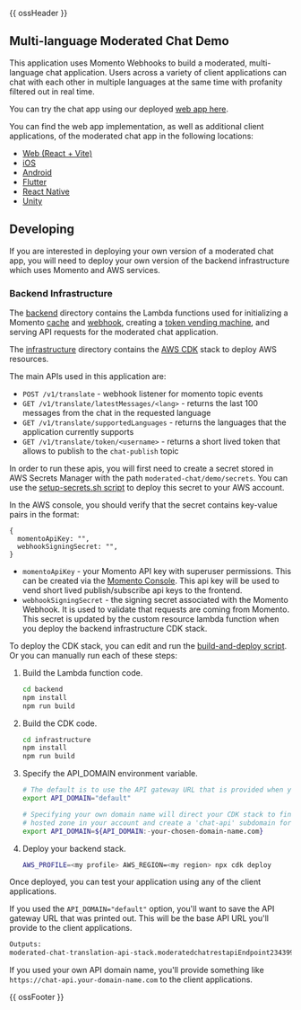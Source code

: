 {{ ossHeader }}

## Multi-language Moderated Chat Demo

This application uses Momento Webhooks to build a moderated, multi-language chat application. Users across a variety of client applications can chat with each other in multiple languages at the same time with profanity filtered out in real time. 

You can try the chat app using our deployed [web app here](https://moderated-chat.vercel.app/).

You can find the web app implementation, as well as additional client applications, of the moderated chat app in the following locations:

- [Web (React + Vite)](./frontend/)
- [iOS](./ios/)
- [Android](./android/)
- [Flutter](./flutter/)
- [React Native](./react-native/)
- [Unity](https://github.com/momentohq/momento-unity-demo)

## Developing

If you are interested in deploying your own version of a moderated chat app, you will need to deploy your own version of the backend infrastructure which uses Momento and AWS services. 

### Backend Infrastructure

The [backend](./backend/) directory contains the Lambda functions used for initializing a Momento [cache](https://docs.momentohq.com/cache) and [webhook](https://docs.momentohq.com/topics/webhooks/overview), creating a [token vending machine](https://github.com/momentohq/client-sdk-javascript/tree/main/examples/nodejs/token-vending-machine), and serving API requests for the moderated chat application.

The [infrastructure](./infrastructure/) directory contains the [AWS CDK](https://github.com/aws/aws-cdk) stack to deploy AWS resources.

The main APIs used in this application are:

- `POST /v1/translate` - webhook listener for momento topic events
- `GET /v1/translate/latestMessages/<lang>` - returns the last 100 messages from the chat in the requested language
- `GET /v1/translate/supportedLanguages` - returns the languages that the application currently supports
- `GET /v1/translate/token/<username>` - returns a short lived token that allows <username> to publish to the `chat-publish` topic

In order to run these apis, you will first need to create a secret stored in AWS Secrets Manager with the path `moderated-chat/demo/secrets`. You can use the [setup-secrets.sh script](./infrastructure/setup-secrets.sh) to deploy this secret to your AWS account.

In the AWS console, you should verify that the secret contains key-value pairs in the format:

```text
{
  momentoApiKey: "",
  webhookSigningSecret: "",
}
```

- `momentoApiKey` - your Momento API key with superuser permissions. This can be created via the [Momento Console](https://console.gomomento.com/api-keys). This api key will be used to vend short lived publish/subscribe api keys to the frontend.
- `webhookSigningSecret` - the signing secret associated with the Momento Webhook. It is used to validate that requests are coming from Momento. This secret is updated by the custom resource lambda function when you deploy the backend infrastructure CDK stack.

To deploy the CDK stack, you can edit and run the [build-and-deploy script](./infrastructure/build-and-deploy.sh).
Or you can manually run each of these steps:

1. Build the Lambda function code.

    ```bash
    cd backend
    npm install
    npm run build
    ```

2. Build the CDK code.

    ```bash
    cd infrastructure
    npm install
    npm run build
    ```

3. Specify the API_DOMAIN environment variable.

    ```bash
    # The default is to use the API gateway URL that is provided when you deploy the backend stack.
    export API_DOMAIN="default"

    # Specifying your own domain name will direct your CDK stack to find an existing AWS Route53 
    # hosted zone in your account and create a 'chat-api' subdomain for it.
    export API_DOMAIN=${API_DOMAIN:-your-chosen-domain-name.com}
    ```

4. Deploy your backend stack.

    ```bash
    AWS_PROFILE=<my profile> AWS_REGION=<my region> npx cdk deploy
    ```

Once deployed, you can test your application using any of the client applications.

If you used the `API_DOMAIN="default"` option, you'll want to save the API gateway URL that was printed out.
This will be the base API URL you'll provide to the client applications.

```bash
Outputs:
moderated-chat-translation-api-stack.moderatedchatrestapiEndpoint23439914 = https://something.something.something.amazonaws.com/prod/
```

If you used your own API domain name, you'll provide something like `https://chat-api.your-domain-name.com` to the client applications.

{{ ossFooter }}
